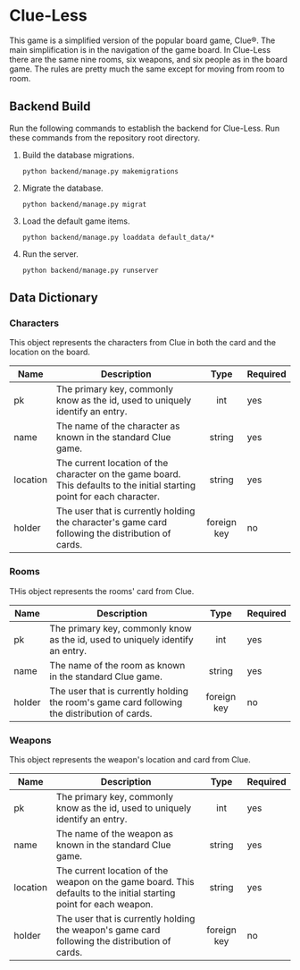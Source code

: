 # Clue-Less
This game is a simplified version of the popular board game, Clue®. The main simplification is in the navigation of the game board. In Clue-Less there are the same nine rooms, six weapons, and six people as in the board game. The rules are pretty much the same except for moving from room to room. 


## Backend Build

Run the following commands to establish the backend for Clue-Less. Run these commands from the repository root directory. 

1. Build the database migrations.

    `python backend/manage.py makemigrations`

2. Migrate the database.

    `python backend/manage.py migrat`

3. Load the default game items.

    `python backend/manage.py loaddata default_data/*`

4. Run the server.

    `python backend/manage.py runserver`

## Data Dictionary

### Characters
This object represents the characters from Clue in both the card and the location on the board. 

| Name | Description | Type | Required |
|------|-------------|:----:|:---------|
| pk | The primary key, commonly know as the id, used to uniquely identify an entry. | int | yes |
| name | The name of the character as known in the standard Clue game. | string | yes |
| location | The current location of the character on the game board. This defaults to the initial starting point for each character. | string | yes |
| holder | The user that is currently holding the character's game card following the distribution of cards. | foreign key | no |


### Rooms
THis object represents the rooms' card from Clue.

| Name | Description | Type | Required |
|------|-------------|:----:|:---------|
| pk | The primary key, commonly know as the id, used to uniquely identify an entry. | int | yes |
| name | The name of the room as known in the standard Clue game. | string | yes |
| holder | The user that is currently holding the room's game card following the distribution of cards. | foreign key | no |

### Weapons
This object represents the weapon's location and card from Clue.

| Name | Description | Type | Required |
|------|-------------|:----:|:---------|
| pk | The primary key, commonly know as the id, used to uniquely identify an entry. | int | yes |
| name | The name of the weapon as known in the standard Clue game. | string | yes |
| location | The current location of the weapon on the game board. This defaults to the initial starting point for each weapon. | string | yes |
| holder | The user that is currently holding the weapon's game card following the distribution of cards. | foreign key | no |
